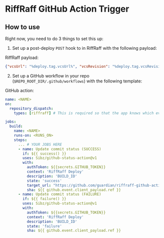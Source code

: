 # RiffRaff GitHub Action Trigger


## How to use

Right now, you need to do 3 things to set this up:

1. Set up a post-deploy `POST` hook to <INSERT API GATEWAY HERE> in RiffRaff with the following payload:

RiffRaff payload: 
```json
{"vcsUrl": "%deploy.tag.vcsUrl%", "vcsRevision": "%deploy.tag.vcsRevision%", "vcsRepo": "%deploy.tag.vcsRepo%", "branch": "%deploy.tag.branch%", "build": "%deploy.build%" }
```

2. Set up a GitHub workflow in your repo (`$REPO_ROOT_DIR/.github/workflows`) with the following template:

GitHub action:
```yaml
name: <NAME>
on:
  repository_dispatch:
    types: [riffraff] # This is required so that the app knows which event to trigger

jobs:
  build:
    name: <NAME>
    runs-on: <RUNS_ON>
    steps:
      ... # YOUR JOBS HERE
      - name: Update commit status (SUCCESS)
        if: ${{ success() }}
        uses: Sibz/github-status-action@v1
        with:
          authToken: ${{secrets.GITHUB_TOKEN}}
          context: 'RiffRaff Deploy'
          description: 'BUILD_ID'
          state: 'success'
          target_url: "https://github.com/guardian/riffraff-github-action-trigger/actions"
          sha: ${{ github.event.client_payload.ref }}
      - name: Update commit status (FAILURE)
        if: ${{ failure() }}
        uses: Sibz/github-status-action@v1
        with:
          authToken: ${{secrets.GITHUB_TOKEN}}
          context: 'RiffRaff Deploy'
          description: 'BUILD_ID'
          state: 'failure'
          sha: ${{ github.event.client_payload.ref }}


```
